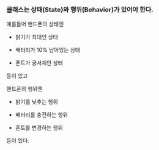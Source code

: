 ### 클래스는 상태(State)와 행위(Behavior)가 있어야 한다.

예를들어 핸드폰의 상태엔

- 밝기가 최대인 상태

- 배터리가 10% 남아있는 상태

- 폰트가 궁서체인 상태

등이 있고

핸드폰의 행위엔

- 밝기를 낮추는 행위

- 배터리를 충전하는 행위

- 폰트를 변경하는 행위 

등이 있다. 

